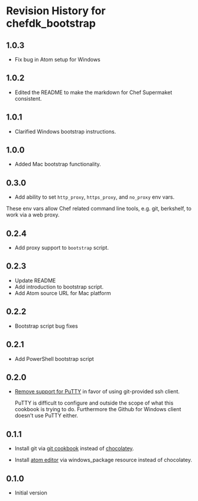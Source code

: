 # Revision History for chefdk_bootstrap

## 1.0.3
* Fix bug in Atom setup for Windows

## 1.0.2
* Edited the README to make the markdown for Chef Supermaket consistent.

## 1.0.1
* Clarified Windows bootstrap instructions.

## 1.0.0
* Added Mac bootstrap functionality.

## 0.3.0
* Add ability to set `http_proxy`, `https_proxy`, and `no_proxy` env vars.

These env vars allow Chef related command line tools, e.g. git, berkshelf, to
work via a web proxy.

## 0.2.4
* Add proxy support to `bootstrap` script.

## 0.2.3
* Update README
* Add introduction to bootstrap script.
* Add Atom source URL for Mac platform

## 0.2.2
* Bootstrap script bug fixes

## 0.2.1
* Add PowerShell bootstrap script

## 0.2.0

* [Remove support for PuTTY](https://github.com/Nordstrom/chefdk_bootstrap/issues/6)
  in favor of using git-provided ssh client.

  PuTTY is difficult to configure and outside the scope of what this cookbook is
  trying to do. Furthermore the Github for Windows client doesn't use PuTTY
  either.

## 0.1.1

* Install git via [git cookbook](https://supermarket.chef.io/cookbooks/git)
  instead of [chocolatey](https://chocolatey.org/).

* Install [atom editor](https://atom.io/) via windows_package resource instead
  of chocolatey.

## 0.1.0

* Initial version
